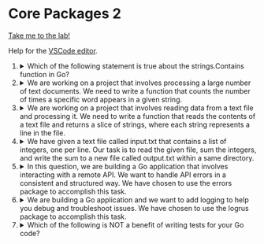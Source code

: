 # Core Packages 2

[Take me to the lab!](https://kodekloud.com/topic/lab-2-core-packages/)

Help for the [VSCode editor](https://github.com/kodekloudhub/community-faq/blob/main/docs/vscode-tips.md).

1.  <details>
    <summary>Which of the following statement is true about the strings.Contains function in Go?</summary>

    * It returns the length of the input string
    * It returns a boolean value indicating whether the substring was found in the input string
    * It returns the input string with the substring replaced by another string
    * It returns the index of the first occurrence of the substring in the input string

    <details>
    <summary>Reveal</summary>

    > It returns a boolean value indicating whether the substring was found in the input string

    Clue's in the name! It tests whether the substring is contained within the input string.

    </details>
    </details>

1.  <details>
    <summary>We are working on a project that involves processing a large number of text documents. We need to write a function that counts the number of times a specific word appears in a given string.</summary>

    Let's write a function `WordCount` that takes in a string `s` and a string `word` and returns the number of times the word appears in s. The function should be case-sensitive, so `hello` and `Hello` are considered to be different words.

    A Go file is located at `/root/code/alpha` directory for you to edit.
    <details>
    <summary>Reveal</summary>

    ```go
    package main

    import (
    "fmt"
    "strings"
    )

    func WordCount(s string, word string) int {
        // Your code goes here
        return strings.Count(s, word)
    }

    func main() {
        count := WordCount("hello, Hello how have you been in helloworld", "hello")
        fmt.Println(count)
    }
    ```

    * This function uses the strings.Count method to count the number of occurrences of word in `s`.
    * The `Count` method is case-sensitive, so it will correctly count the number of times `word` appears in `s` even if `word` and `s` have different capitalization.
    * The `Count` method recognises word boundaries (whitespace, punctuation, start and end of line) thus it will count `hello,` and ` Hello `, but not the hello in `helloworld`.

    </details>
    </details>

1.  <details>
    <summary>We are working on a project that involves reading data from a text file and processing it. We need to write a function that reads the contents of a text file and returns a slice of strings, where each string represents a line in the file.</summary>

    A text file called data.txt contains the below content inside the /root/code/data directory.

    ```
    Lorem Ipsum is simply dummy text of the printing and typesetting industry.
    Lorem Ipsum has been the industry's standard dummy text ever since the 1500s.
    when an unknown printer took a galley of type and scrambled it to make a type specimen book.
    ```

    Also, a Go file is located inside the directory called `/root/code/data/` for you to edit.

    <details>
    <summary>Reveal</summary>

    * There are a couple of clues in the imports. You're going to need things from [os](https://pkg.go.dev/os) and [bufio](https://pkg.go.dev/bufio) packages

    ```go
    package main

    import (
        "bufio"
        "fmt"
        "os"
    )

    func ReadLines(filename string) ([]string, error) {
        // your code goes here

        // Open the file for reading
        file, err := os.Open(filename)
        if err != nil {
            // If there was an error, return it
            return nil, err
        }

        // Ensure file is closed when the function completes
        defer file.Close()

        // Create a scanner. Scanner will read a file line by line.
        scanner := bufio.NewScanner(file)
        // Declare a slice to hold the lines
        var lines []string

        // Loop until Scan returns false (finished or error)
        for scanner.Scan() {
            // Append next line to the slice
            lines = append(lines, scanner.Text())
        }

        // Check if the scan had an error
        if err := scanner.Err(); err != nil {
            return nil, err
        }

        // Scan was good. Return lines it read
        // and nil to indicate no error.
        return lines, nil
    }

    func main() {
        lines, err := ReadLines("data.txt")
        if err != nil {
            fmt.Println(err)
        } else {
            for _, line := range lines {
                fmt.Println(line)
            }
        }
    }
    ```

    Compile and run

    ```bash
    cd /root/code/data/
    go run main.go
    ```

    </details>
    </details>

1.  <details>
    <summary>We have given a text file called input.txt that contains a list of integers, one per line. Our task is to read the given file, sum the integers, and write the sum to a new file called output.txt within a same directory.</summary>

    A Go file is located at `/root/code/xerox` directory for you to edit.

    Expected Output:

    A file output.txt would be created containing the sum as follows: -

    ```
    160
    ```

    <details>
    <summary>Reveal</summary>

    * There are a couple of clues in the imports. You're going to need things from [os](https://pkg.go.dev/os), [bufio](https://pkg.go.dev/bufio) and [strconv](https://pkg.go.dev/strconv) packages
    * Examine `input.txt`. Note that there is one integer per line, so you will need to read the file line by line as in the previous question.
    * Each line is a string containing a number, therefore to sum the numbers you will need to convert them from string to integer.

    ```go
    package main

    import (
        "bufio"
        "fmt"
        "os"
        "strconv"
    )

    func main() {
        // Open the input file
        inputFile, err := os.Open("input.txt")
        if err != nil {
            // If error, print it and end program
            fmt.Println(err)
            return
        }
        // Ensure the input file is closed at end of function
        defer inputFile.Close()

        // Create a scanner to read the input file
        inputScanner := bufio.NewScanner(inputFile)

        // Initialize the sum to 0
        sum := 0

        // Iterate over the lines of the input file
        for inputScanner.Scan() {
            // Parse the current line as an integer
            n, err := strconv.Atoi(inputScanner.Text())
            if err != nil {
                // If error, print it and end program
                fmt.Println(err)
                return
            }

            // Add the integer to the sum
            sum += n
        }

        // Check for errors while reading the input file
        if err := inputScanner.Err(); err != nil {
            // If error, print it and end program
            fmt.Println(err)
            return
        }

        // Open the output file
        outputFile, err := os.Create("output.txt")
        if err != nil {
            // If error, print it and end program
            fmt.Println(err)
            return
        }

        // Ensure the output file is closed at end of function
        defer outputFile.Close()

        // Write the sum to the output file as a string
        _, err = outputFile.WriteString(strconv.Itoa(sum))

        // You could also do it this way
        //  _, err = fmt.Fprintf(outputFile, "%d", sum)

        if err != nil {
            // If error, print it and end program
            fmt.Println(err)
            return
        }
    }
    ```

    Compile and run

    ```bash
    cd /root/code/xerox
    go run main.go

    cat output.txt
    ```

    </details>
    </details>

1.  <details>
    <summary>In this question, we are building a Go application that involves interacting with a remote API. We want to handle API errors in a consistent and structured way. We have chosen to use the errors package to accomplish this task.</summary>

    Our task is to create a new error type called APIError that implements the error interface.

    The APIError type should have the following fields:

    * Message: A string that describes the error.
    * Code: An integer that represents the error code returned by the API.
    * Details: A map[string]interface{} that contains additional error details.


    We should implement the Error method for the APIError type, which should return the error message. Also, we should implement a function called NewAPIError that creates a new instance of the APIError type.

    A Go file is located at `/root/code/infra` directory for you to edit

    Expected Output:

    ```
    Bad request
    ```

    <details>
    <summary>Reveal</summary>

    ```go
    package main

    import (
        "fmt"
    )

    type APIError struct {
        // your code goes here
        Message string
        Code    int
        Details map[string]interface{}
    }

    func (e *APIError) Error() string {
        // your code goes here
        return e.Message
    }

    func NewAPIError(code int, message string, details map[string]interface{}) error {
        // your code goes here

        // Note that we are creating and returing a pointer to
        // our struct.
        // To implement the error interface, we need to refer to custom
        // errors as pointers or the Error() interface will not be satisfied. Note the receiver above requires pointer.
        return &APIError{
            Message: message,
            Code:    code,
            Details: details,
        }

    }

    func main() {
        err := NewAPIError(400, "Bad request", map[string]interface{}{
            "field": "username",
            "error": "cannot be empty",
        })
        fmt.Println(err.Error())
    }
    ```

    Compile and run

    ```bash
    cd /root/code/infra
    go run main.go
    ```

    </details>
    </details>

1.  <details>
    <summary>We are building a Go application and we want to add logging to help you debug and troubleshoot issues. We have chosen to use the logrus package to accomplish this task.</summary>

    Problem Statement:


    The` logrus` package provides several functions for logging messages at different levels (e.g. `Debug`, `Info`, `Warning`, `Error`).
    Our task is to use the `logrus` package to log messages at different levels. We should create a function called `logMessage` that takes in a level string and a message string as arguments.

    If the level string is `debug`, the function should log the message using the `Debug` function.

    If the level string is `info`, the function should log the message using the `Info` function.

    If the level string is `warning`, the function should log the message using the `Warning` function.

    If the level string is `error`, the function should log the message using the `Error` function.

    If the level string is none of these, the function should log an error message using the `Error` function in the following format: -

    ```
    "Invalid log level: " + level
    ```

    A Go file is located at `/root/code/logrus` directory for you to edit.

    Expected Output:

    ```
    DEBU[0000] This is a debug message
    INFO[0000] This is an info message
    WARN[0000] This is a warning message
    ERRO[0000] This is an error message
    ERRO[0000] Invalid log level: invalid
    ```


    Refer to the [documentation](https://pkg.go.dev/github.com/sirupsen/logrus) for the `logrus` package, where you will find the four functions referred to above.

    <details>
    <summary>Reveal</summary>

    * The solution is a simple `switch` block:

    ```go
    package main

    import log "github.com/sirupsen/logrus"

    // your code goes here
    func logMessage(level string, message string) {
        switch level {
        case "debug":
            log.Debug(message)
        case "info":
            log.Info(message)
        case "warning":
            log.Warning(message)
        case "error":
            log.Error(message)
        default:
            log.Error("Invalid log level: " + level)
        }
    }

    func main() {
        log.SetLevel(log.DebugLevel)
        logMessage("debug", "This is a debug message")
        logMessage("info", "This is an info message")
        logMessage("warning", "This is a warning message")
        logMessage("error", "This is an error message")
        logMessage("invalid", "This is an invalid message")
    }
    ```

    Compile and run

    ```bash
    cd /root/code/logrus
    go run main.go
    ```

    </details>
    </details>

1.  <details>
    <summary>Which of the following is NOT a benefit of writing tests for your Go code?</summary>

    * Tests can help you refactor your code with confidence, knowing that you have a suite of tests to catch any regressions
    * Tests can help ensure that your code is correct and free of bugs
    * Tests can help you optimize your code for better performance
    * Tests can help you understand how your code is supposed to work

    <details>
    <summary>Reveal</summary>

    > Tests can help you optimize your code for better performance

    * There is another part of the `testing` package to use for this, which is `benchmark`

    </details>
    </details>



